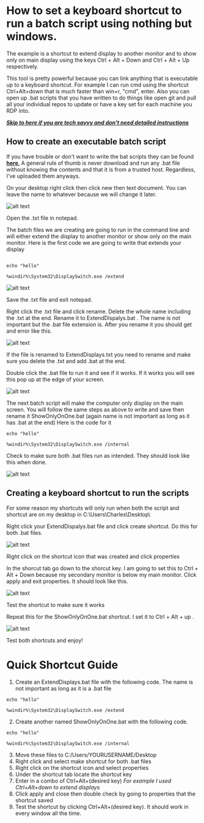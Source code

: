# How to set a keyboard shortcut to run a batch script using nothing but windows.

The example is a shortcut to extend display to another monitor and to show only on main display using the keys Ctrl + Alt + Down and Ctrl + Alt + Up respectively. 

This tool is pretty powerful because you can link anything that is executable up to a keyboard shortcut. For example I can run cmd using the shortcut Ctrl+Alt+down that is much faster than win+r, "cmd", enter. Also you can open up .bat scripts that you have written to do things like open git and pull all your individual repos to update or have a key set for each machine you RDP into. 

 [***Skip to here if you are tech savvy and don't need detailed instructions***](#Quick-Shortcut-Guide)

## How to create an executable batch script

If you have trouble or don't want to write the bat scripts they can be found [**here**.](https://github.com/DIYCharles/r-keyboardshortcuts/tree/master/Creating%20bat%20Shortcuts/batScripts) A general rule of thumb is never download and run any .bat file without knowing the contents and that it is from a trusted host. Regardless, I've uploaded them anyways.

On your desktop right click then click new then text document. You can leave the name to whatever because we will change it later.

![alt text](https://raw.githubusercontent.com/DIYCharles/r-keyboardshortcuts/master/Creating%20bat%20Shortcuts/photos/img1.JPG "img1.jpg")

Open the .txt file in notepad.

The batch files we are creating are going to run in the command line and will either extend the display to another monitor or show only on the main monitor. Here is the first code we are going to write that extends your display

```batch

echo "hello"

%windir%\System32\DisplaySwitch.exe /extend
```

![alt text](https://raw.githubusercontent.com/DIYCharles/r-keyboardshortcuts/master/Creating%20bat%20Shortcuts/photos/img2.JPG "img2.jpg")

Save the .txt file and exit notepad.

Right click the .txt file and click rename. Delete the whole name including the .txt at the end. Rename it to ExtendDispalys.bat . The name is not important but the .bat file extension is. After you rename it you should get and error like this.

![alt text](https://raw.githubusercontent.com/DIYCharles/r-keyboardshortcuts/master/Creating%20bat%20Shortcuts/photos/img3.JPG "img3.jpg")

If the file is renamed to ExtendDisplays.txt you need to rename and make sure you delete the .txt and add .bat at the end.

Double click the .bat file to run it and see if it works. If it works you will see this pop up at the edge of your screen.

![alt text](https://raw.githubusercontent.com/DIYCharles/r-keyboardshortcuts/master/Creating%20bat%20Shortcuts/photos/img81.jpg "img81.jpg")

The next batch script will make the computer only display on the main screen. You will follow the same steps as above to write and save then rename it ShowOnlyOnOne.bat (again name is not important as long as it has .bat at the end) Here is the code for it

```batch
echo "hello"

%windir%\System32\DisplaySwitch.exe /internal
```

Check to make sure both .bat files run as intended. They should look like this when done.

![alt text](https://raw.githubusercontent.com/DIYCharles/r-keyboardshortcuts/master/Creating%20bat%20Shortcuts/photos/img4.JPG "img4.jpg")

## Creating a keyboard shortcut to run the scripts

For some reason my shortcuts will only run when both the script and shortcut are on my desktop in C:\Users\Charles\Desktop\

Right click your ExtendDispalys.bat file and click create shortcut. Do this for both .bat files.

![alt text](https://raw.githubusercontent.com/DIYCharles/r-keyboardshortcuts/master/Creating%20bat%20Shortcuts/photos/img5.JPG "img5.jpg")

Right click on the shortcut icon that was created and click properties

In the shorcut tab go down to the shorcut key. I am going to set this to Ctrl + Alt + Down because my secondary monitor is below my main monitor. Click apply and exit properties. It should look like this.

![alt text](https://raw.githubusercontent.com/DIYCharles/r-keyboardshortcuts/master/Creating%20bat%20Shortcuts/photos/img6.JPG "img6.jpg")

Test the shortcut to make sure it works

Repeat this for the ShowOnlyOnOne.bat shortcut. I set it to Ctrl + Alt + up .

![alt text](https://raw.githubusercontent.com/DIYCharles/r-keyboardshortcuts/master/Creating%20bat%20Shortcuts/photos/img7.JPG "img7.jpg")

Test both shortcuts and enjoy!

# Quick Shortcut Guide

1. Create an ExtendDisplays.bat file with the following code. The name is not important as long as it is a .bat file

```batch
echo "hello"

%windir%\System32\DisplaySwitch.exe /extend
```

2. Create another named ShowOnlyOnOne.bat with the following code.

```batch
echo "hello"

%windir%\System32\DisplaySwitch.exe /internal
```

3. Move these files to C:/Users/YOURUSERNAME/Desktop
4. Right click and select make shortcut for both .bat files
5. Right click on the shortcut icon and select properties
6. Under the shortcut tab locate the shortcut key
7. Enter in a combo of Ctrl+Alt+(desired key) *For example I used Ctrl+Alt+down to extend displays*
8. Click apply and close then double check by going to properties that the shortcut saved
9. Test the shortcut by clicking Ctrl+Alt+(desired key). It should work in every window all the time. 